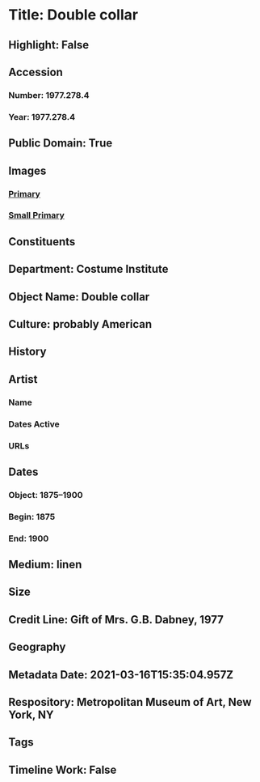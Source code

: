 # Title: Double collar
## Highlight: False
## Accession
### Number: 1977.278.4
### Year: 1977.278.4
## Public Domain: True
## Images
### [Primary](https://images.metmuseum.org/CRDImages/ci/original/1977.278.4.jpg)
### [Small Primary](https://images.metmuseum.org/CRDImages/ci/web-large/1977.278.4.jpg)
## Constituents
## Department: Costume Institute
## Object Name: Double collar
## Culture: probably American
## History
## Artist
### Name
### Dates Active
### URLs
## Dates
### Object: 1875–1900
### Begin: 1875
### End: 1900
## Medium: linen
## Size
## Credit Line: Gift of Mrs. G.B. Dabney, 1977
## Geography
## Metadata Date: 2021-03-16T15:35:04.957Z
## Respository: Metropolitan Museum of Art, New York, NY
## Tags
## Timeline Work: False